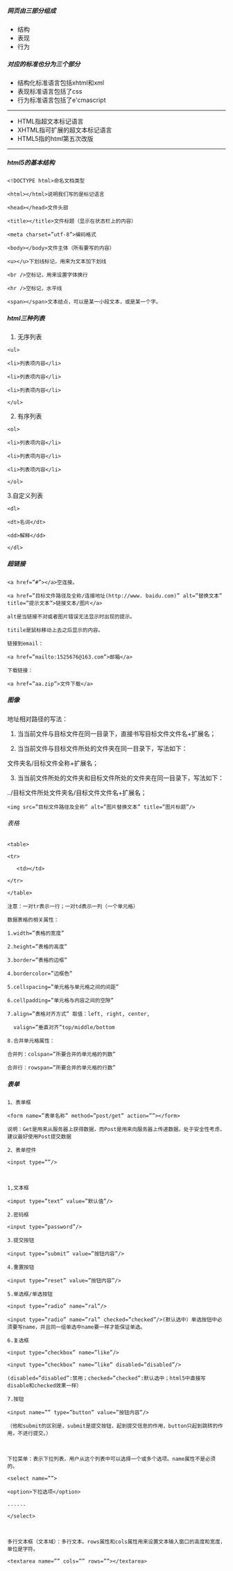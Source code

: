 ##### 网页由三部分组成
- 结构
- 表现
- 行为
##### 对应的标准也分为三个部分
- 结构化标准语言包括xhtml和xml
- 表现标准语言包括了css
- 行为标准语言包括了e'cmascript


---
- HTML指超文本标记语言
- XHTML指可扩展的超文本标记语言
- HTML5指的html第五次改版

---
##### html5的基本结构

```
<!DOCTYPE html>命名文档类型

<html></html>说明我们写的是标记语言

<head></head>文件头部

<title></title>文件标题（显示在状态栏上的内容）

<meta charset=”utf-8”>编码格式

<body></body>文件主体（所有要写的内容）
```

```
<u></u>下划线标记，用来为文本加下划线

<br />空标记，用来设置字体换行

<hr />空标记，水平线

<span></span>文本结点，可以是某一小段文本，或是某一个字。
```
##### html三种列表
1. 无序列表

```
<ul>

<li>列表项内容</li>

<li>列表项内容</li>

<li>列表项内容</li>

</ul>
```
2. 有序列表
```
<ol>

<li>列表项内容</li>

<li>列表项内容</li>

<li>列表项内容</li>

</ol>
```

3.自定义列表


```
<dl>

<dt>名词</dt>

<dd>解释</dd>

</dl>
```

##### 超链接


```
<a href=”#”></a>空连接。

<a href=”目标文件路径及全称/连接地址(http://www. baidu.com)” alt=”替换文本” title=”提示文本”>链接文本/图片</a>

alt是当链接不对或者图片错误无法显示时出现的提示。

titile是鼠标移动上去之后显示的内容。

链接到email：

<a href=”mailto:1525676@163.com”>邮箱</a>

下载链接：

<a href=”aa.zip”>文件下载</a>

```

##### 图像

  地址相对路径的写法：

1. 当当前文件与目标文件在同一目录下，直接书写目标文件文件名+扩展名；

2. 当当前文件与目标文件所处的文件夹在同一目录下，写法如下：

文件夹名/目标文件全称+扩展名；

3. 当当前文件所处的文件夹和目标文件所处的文件夹在同一目录下，写法如下：

../目标文件所处文件夹名/目标文件文件名+扩展名；
```
<img src=”目标文件路径及全称” alt=”图片替换文本” title=”图片标题”/>
```


###### 表格


```
<table>

<tr>

   <td></td>

</tr>

</table>

注意：一对tr表示一行；一对td表示一列（一个单元格）

数据表格的相关属性：

1.width=”表格的宽度”

2.height=”表格的高度”

3.border=”表格的边框”

4.bordercolor=”边框色”

5.cellspacing=”单元格与单元格之间的间距”

6.cellpadding=”单元格与内容之间的空隙”

7.align=”表格对齐方式” 取值：left, right, center,

  valign=”垂直对齐”top/middle/bottom

8.合并单元格属性：

合并列：colspan=”所要合并的单元格的列数”

合并行：rowspan=”所要合并的单元格的行数”
```

##### 表单


```
1、表单框

<form name=”表单名称” method=”post/get” action=””></form>

说明：Get是用来从服务器上获得数据，而Post是用来向服务器上传递数据。处于安全性考虑，建议最好使用Post提交数据

2、表单控件

<input type=””/>

 

1,文本框

<imput type=”text” value=”默认值”/>

2.密码框

<input type=”password”/>

3.提交按钮

<input type=”submit” value=”按钮内容”/>

4.重置按钮

<input type=”reset” value=”按钮内容”/>

5.单选框/单选按钮

<input type=”radio” name=”ral”/>

<input type=”radio” name=”ral” checked=”checked”/>(默认选中）单选按钮中必须要写name，并且同一组单选中name要一样才能保证单选。

6.复选框

<input type=”checkbox” name=”like”/>

<input type=”checkbox” name=”like” disabled=”disabled”/>

(disabled=”disabled”:禁用；checked=”checked”:默认选中；html5中直接写disable和checked效果一样）

7.按钮

<input name=”” type=”button” value=”按钮内容”/>

（他和submit的区别是，submit是提交按钮，起到提交信息的作用，button只起到跳转的作用，不进行提交。）

 

下拉菜单：表示下拉列表，用户从这个列表中可以选择一个或多个选项。name属性不是必须的。

<select name=””>

<option>下拉选项</option>

......

</select>

 

多行文本框（文本域）：多行文本。rows属性和cols属性用来设置文本输入窗口的高度和宽度，单位是字符。

<textarea name=”” cols=”” rows=””></textarea>
```



